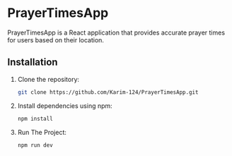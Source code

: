 # PrayerTimesApp

PrayerTimesApp is a React application that provides accurate prayer times for users based on their location.

## Installation

1. Clone the repository:

   ```bash
   git clone https://github.com/Karim-124/PrayerTimesApp.git

2. Install dependencies using npm:

   ```bash
   npm install

2. Run The Project:

   ```bash
   npm run dev
